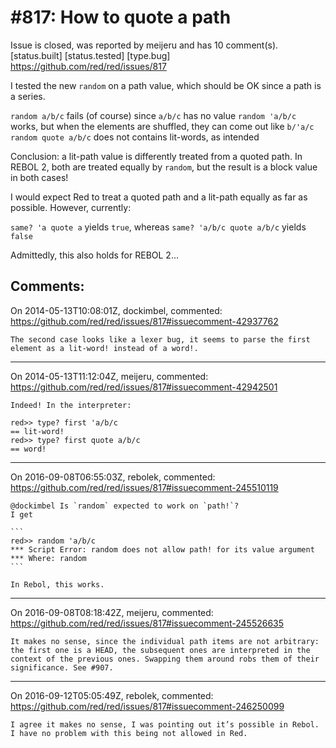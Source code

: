 
#817: How to quote a path
================================================================================
Issue is closed, was reported by meijeru and has 10 comment(s).
[status.built] [status.tested] [type.bug]
<https://github.com/red/red/issues/817>

I tested the new `random` on a path value, which should be OK since a path is a series.

`random a/b/c` fails (of course) since `a/b/c` has no value
`random 'a/b/c` works, but when the elements are shuffled, they can come out like `b/'a/c`
`random quote a/b/c` does not contains lit-words, as intended

Conclusion: a lit-path value is differently treated from a quoted path. In REBOL 2, both are treated equally by `random`, but the result is a block value in both cases!

I would expect Red to treat a quoted path and a lit-path equally as far as possible.  However, currently:

`same? 'a quote a` yields `true`, whereas
`same? 'a/b/c quote a/b/c` yields `false`

Admittedly, this also holds for REBOL 2...



Comments:
--------------------------------------------------------------------------------

On 2014-05-13T10:08:01Z, dockimbel, commented:
<https://github.com/red/red/issues/817#issuecomment-42937762>

    The second case looks like a lexer bug, it seems to parse the first element as a lit-word! instead of a word!.

--------------------------------------------------------------------------------

On 2014-05-13T11:12:04Z, meijeru, commented:
<https://github.com/red/red/issues/817#issuecomment-42942501>

    Indeed! In the interpreter: 
    
    red>> type? first 'a/b/c
    == lit-word!
    red>> type? first quote a/b/c
    == word!

--------------------------------------------------------------------------------

On 2016-09-08T06:55:03Z, rebolek, commented:
<https://github.com/red/red/issues/817#issuecomment-245510119>

    @dockimbel Is `random` expected to work on `path!`?
    I get
    
    ```
    red>> random 'a/b/c
    *** Script Error: random does not allow path! for its value argument
    *** Where: random
    ```
    
    In Rebol, this works.

--------------------------------------------------------------------------------

On 2016-09-08T08:18:42Z, meijeru, commented:
<https://github.com/red/red/issues/817#issuecomment-245526635>

    It makes no sense, since the individual path items are not arbitrary: the first one is a HEAD, the subsequent ones are interpreted in the context of the previous ones. Swapping them around robs them of their significance. See #907.

--------------------------------------------------------------------------------

On 2016-09-12T05:05:49Z, rebolek, commented:
<https://github.com/red/red/issues/817#issuecomment-246250099>

    I agree it makes no sense, I was pointing out it’s possible in Rebol. I have no problem with this being not allowed in Red.

